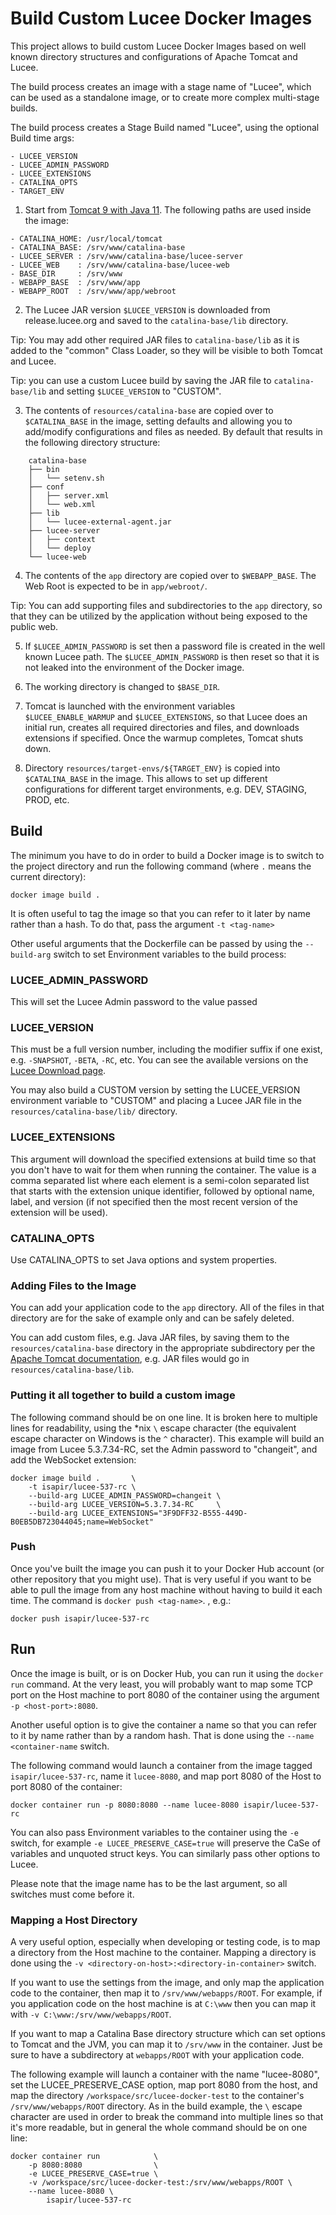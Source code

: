 # Build Custom Lucee Docker Images

This project allows to build custom Lucee Docker Images based on well known directory structures and configurations of Apache Tomcat and Lucee.  

The build process creates an image with a stage name of "Lucee", which can be used as a standalone image, or to create more complex multi-stage builds.  

The build process creates a Stage Build named "Lucee", using the optional Build time args:

    - LUCEE_VERSION
    - LUCEE_ADMIN_PASSWORD
    - LUCEE_EXTENSIONS
    - CATALINA_OPTS
    - TARGET_ENV

1) Start from [Tomcat 9 with Java 11](https://hub.docker.com/_/tomcat).  The following paths are used inside the image:

```
- CATALINA_HOME: /usr/local/tomcat
- CATALINA_BASE: /srv/www/catalina-base
- LUCEE_SERVER : /srv/www/catalina-base/lucee-server
- LUCEE_WEB    : /srv/www/catalina-base/lucee-web
- BASE_DIR     : /srv/www
- WEBAPP_BASE  : /srv/www/app
- WEBAPP_ROOT  : /srv/www/app/webroot
```

2) The Lucee JAR version `$LUCEE_VERSION` is downloaded from release.lucee.org and saved to the `catalina-base/lib` directory.  

Tip: You may add other required JAR files to `catalina-base/lib` as it is added to the "common" Class Loader, so they will be visible to both Tomcat and Lucee.

Tip: you can use a custom Lucee build by saving the JAR file to `catalina-base/lib` and setting `$LUCEE_VERSION` to "CUSTOM".

3) The contents of `resources/catalina-base` are copied over to `$CATALINA_BASE` in the image, setting defaults and allowing you to add/modify configurations and files as needed.  By default that results in the following directory structure:

```
    catalina-base
    ├── bin
    │   └── setenv.sh
    ├── conf
    │   ├── server.xml
    │   └── web.xml
    ├── lib
    │   └── lucee-external-agent.jar
    ├── lucee-server
    │   ├── context
    │   └── deploy
    └── lucee-web
```

4) The contents of the `app` directory are copied over to `$WEBAPP_BASE`.  The Web Root is expected to be in `app/webroot/`.

Tip: You can add supporting files and subdirectories to the `app` directory, so that they can be utilized by the application without being exposed to the public web.

5) If `$LUCEE_ADMIN_PASSWORD` is set then a password file is created in the well known Lucee path.  The `$LUCEE_ADMIN_PASSWORD` is then reset so that it is not leaked into the environment of the Docker image.

6) The working directory is changed to `$BASE_DIR`.

7) Tomcat is launched with the environment variables `$LUCEE_ENABLE_WARMUP` and `$LUCEE_EXTENSIONS`, so that Lucee does an initial run, creates all required directories and files, and downloads extensions if specified.  Once the warmup completes, Tomcat shuts down.

8) Directory `resources/target-envs/${TARGET_ENV}` is copied into `$CATALINA_BASE` in the image.  This allows to set up different configurations for different target environments, e.g. DEV, STAGING, PROD, etc.

## Build

The minimum you have to do in order to build a Docker image is to switch to the project directory and run the following
command (where `.` means the current directory):

    docker image build .
    
It is often useful to tag the image so that you can refer to it later by name rather than a hash.  To do that, pass the argument `-t <tag-name>`

Other useful arguments that the Dockerfile can be passed by using the `--build-arg` switch to set Environment variables to the build process:

### LUCEE_ADMIN_PASSWORD

This will set the Lucee Admin password to the value passed

### LUCEE_VERSION

This must be a full version number, including the modifier suffix if one exist, e.g. `-SNAPSHOT`, `-BETA`, `-RC`, etc.  You can see the available versions on the [Lucee Download page](https://download.lucee.org/).

You may also build a CUSTOM version by setting the LUCEE_VERSION environment variable to "CUSTOM" and placing a Lucee JAR file in the `resources/catalina-base/lib/` directory.

### LUCEE_EXTENSIONS

This argument will download the specified extensions at build time so that you don't have to wait for them when running the container.  The value is a comma separated list where each element is a semi-colon separated list that starts with the extension unique identifier, followed by optional name, label, and version (if not specified then the most recent version of the extension will be used).

### CATALINA_OPTS

Use CATALINA_OPTS to set Java options and system properties. 

### Adding Files to the Image

You can add your application code to the `app` directory.  All of the files in that directory are for the sake of example only and can be safely deleted.

You can add custom files, e.g. Java JAR files, by saving them to the `resources/catalina-base` directory in the appropriate subdirectory per the [Apache Tomcat documentation](https://tomcat.apache.org/tomcat-9.0-doc/index.html), e.g. JAR files would go in `resources/catalina-base/lib`.

### Putting it all together to build a custom image

The following command should be on one line.  It is broken here to multiple lines for readability, using the *nix `\` escape character (the equivalent escape character on Windows is the `^` character).  This example will build an image from Lucee 5.3.7.34-RC, set the Admin password to "changeit", and add the WebSocket extension:

    docker image build .       \
        -t isapir/lucee-537-rc \
        --build-arg LUCEE_ADMIN_PASSWORD=changeit \
        --build-arg LUCEE_VERSION=5.3.7.34-RC     \
        --build-arg LUCEE_EXTENSIONS="3F9DFF32-B555-449D-B0EB5DB723044045;name=WebSocket"

### Push

Once you've built the image you can push it to your Docker Hub account (or other repository that you might use).  That is very useful if you want to be able to pull the image from any host machine without having to build it each time.  The command is `docker push <tag-name>`.  , e.g.:

    docker push isapir/lucee-537-rc

## Run

Once the image is built, or is on Docker Hub, you can run it using the `docker run` command.  At the very least, you will probably want to map some TCP port on the Host machine to port 8080 of the container using the argument `-p <host-port>:8080`.

Another useful option is to give the container a name so that you can refer to it by name rather than by a random hash.  That is done using the `--name <container-name` switch.

The following command would launch a container from the image tagged `isapir/lucee-537-rc`, name it `lucee-8080`, and map port 8080 of the Host to port 8080 of the container:

    docker container run -p 8080:8080 --name lucee-8080 isapir/lucee-537-rc

You can also pass Environment variables to the container using the `-e` switch, for example `-e LUCEE_PRESERVE_CASE=true` will preserve the CaSe of variables and unquoted struct keys.  You can similarly pass other options to Lucee.

Please note that the image name has to be the last argument, so all switches must come before it.

### Mapping a Host Directory

A very useful option, especially when developing or testing code, is to map a directory from the Host machine to the container.  Mapping a directory is done using the `-v <directory-on-host>:<directory-in-container>` switch.

If you want to use the settings from the image, and only map the application code to the container, then map it to `/srv/www/webapps/ROOT`.  For example, if you application code on the host machine is at `C:\www` then you can map it with `-v C:\www:/srv/www/webapps/ROOT`.

If you want to map a Catalina Base directory structure which can set options to Tomcat and the JVM, you can map it to `/srv/www` in the container.  Just be sure to have a subdirectory at `webapps/ROOT` with your application code.

The following example will launch a container with the name "lucee-8080", set the LUCEE_PRESERVE_CASE option, map port 8080 from the host, and map the directory `/workspace/src/lucee-docker-test` to the container's `/srv/www/webapps/ROOT` directory.  As in the build example, the `\` escape character are used in order to break the command into multiple lines so that it's more readable, but in general the whole command should be on one line: 

    docker container run            \
        -p 8080:8080                \
        -e LUCEE_PRESERVE_CASE=true \
        -v /workspace/src/lucee-docker-test:/srv/www/webapps/ROOT \
        --name lucee-8080 \
            isapir/lucee-537-rc

